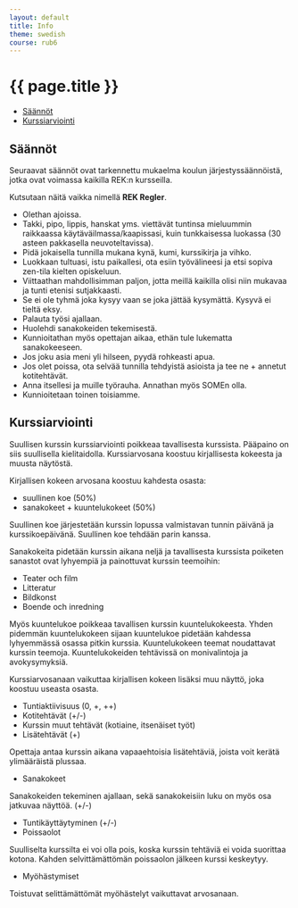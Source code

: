 ```yaml
---
layout: default
title: Info
theme: swedish
course: rub6
---
```


<div class="container">
<div class="header-row">
<div class="main-header">
<h1>{{ page.title }}</h1>
</div>
</div>
<div class="content-row">
<div class="sidebar">
<div class="page-sidebar affix" data-spy="affix" data-offset-top="250">
<ul class="nav page-sidenav">
<li><a href="#saannot">Säännöt</a></li>
<li><a href="#kurssiarviointi">Kurssiarviointi</a></li>
</ul>
</div>
</div>
<div class="info-content">
<h2 id="saannot">Säännöt</h2>

Seuraavat säännöt ovat tarkennettu mukaelma koulun järjestyssäännöistä, jotka ovat voimassa kaikilla REK:n kursseilla.

Kutsutaan näitä vaikka nimellä **REK Regler**.

* Olethan ajoissa.
* Takki, pipo, lippis, hanskat yms. viettävät tuntinsa mieluummin raikkaassa  käytäväilmassa/kaapissasi, kuin tunkkaisessa luokassa (30 asteen pakkasella neuvoteltavissa).
* Pidä jokaisella tunnilla mukana kynä, kumi, kurssikirja ja vihko.
* Luokkaan tultuasi, istu paikallesi, ota esiin työvälineesi ja etsi sopiva zen-tila kielten opiskeluun.
* Viittaathan mahdollisimman paljon, jotta meillä kaikilla olisi niin mukavaa ja tunti etenisi sutjakkaasti.
* Se ei ole tyhmä joka kysyy vaan se joka jättää kysymättä. Kysyvä ei tieltä eksy.
* Palauta työsi ajallaan.
* Huolehdi sanakokeiden tekemisestä.
* Kunnioitathan myös opettajan aikaa, ethän tule lukematta sanakokeeseen.
* Jos joku asia meni yli hilseen, pyydä rohkeasti apua.
* Jos olet poissa, ota selvää tunnilla tehdyistä asioista ja tee ne + annetut kotitehtävät.
* Anna itsellesi ja muille työrauha. Annathan myös SOMEn olla.
* Kunnioitetaan toinen toisiamme.

<h2 id="kurssiarviointi">Kurssiarviointi</h2>

Suullisen kurssin kurssiarviointi poikkeaa tavallisesta kurssista. Pääpaino on siis suullisella kielitaidolla. Kurssiarvosana koostuu kirjallisesta kokeesta ja muusta näytöstä.

Kirjallisen kokeen arvosana koostuu kahdesta osasta:

* suullinen koe (50%)
* sanakokeet + kuuntelukokeet (50%)

Suullinen koe järjestetään kurssin lopussa valmistavan tunnin päivänä ja kurssikoepäivänä. Suullinen koe tehdään parin kanssa.

Sanakokeita pidetään kurssin aikana neljä ja tavallisesta kurssista poiketen sanastot ovat lyhyempiä ja painottuvat kurssin teemoihin:


* Teater och film
* Litteratur
* Bildkonst
* Boende och inredning


Myös kuuntelukoe poikkeaa tavallisen kurssin kuuntelukokeesta. Yhden pidemmän kuuntelukokeen sijaan kuuntelukoe pidetään kahdessa lyhyemmässä osassa pitkin kurssia. Kuuntelukokeen teemat noudattavat kurssin teemoja. Kuuntelukokeiden tehtävissä on monivalintoja ja avokysymyksiä.

Kurssiarvosanaan vaikuttaa kirjallisen kokeen lisäksi muu näyttö, joka koostuu useasta osasta.

* Tuntiaktiivisuus (0, +, ++)
* Kotitehtävät (+/-)
* Kurssin muut tehtävät (kotiaine, itsenäiset työt)
* Lisätehtävät (+)

Opettaja antaa kurssin aikana vapaaehtoisia lisätehtäviä, joista voit kerätä ylimääräistä plussaa.

* Sanakokeet

Sanakokeiden tekeminen ajallaan, sekä sanakokeisiin luku on myös osa jatkuvaa näyttöä. (+/-)

* Tuntikäyttäytyminen (+/-)
* Poissaolot

Suulliselta kurssilta ei voi olla pois, koska kurssin tehtäviä ei voida suorittaa kotona. Kahden selvittämättömän poissaolon jälkeen kurssi keskeytyy.

* Myöhästymiset

Toistuvat selittämättömät myöhästelyt vaikuttavat arvosanaan.

</div>
</div>
</div>

